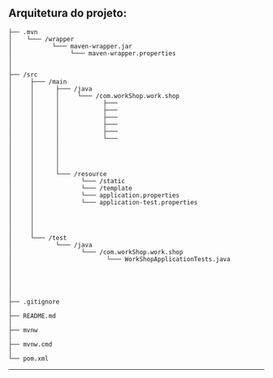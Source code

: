 Arquitetura do projeto:
------------

    ├── .mvn
    │    └─── /wrapper
    │           └─── maven-wrapper.jar
    │                └─── maven-wrapper.properties
    │
    │
    ├── /src
    │     ├─── /main
    │     │      ├─── /java
    │     │      │     └─── /com.workShop.work.shop 
    │     │      │            ├───
    │     │      │            ├───
    │     │      │            ├───
    │     │      │            ├───
    │     │      │            ├───
    │     │      │            └───
    │     │      │
    │     │      │
    │     │      │
    │     │      │
    │     │      └─── /resource
    │     │             └─── /static
    │     │             └─── /template
    │     │             └─── application.properties
    │     │             └─── application-test.properties
    │     │
    │     │
    │     │
    │     │
    │     └─── /test
    │            └─── /java
    │                   └─── /com.workShop.work.shop
    │                          └─── WorkShopApplicationTests.java
    │            
    │
    │
    │
    │
    ├── .gitignore
    │
    ├── README.md          
    │
    ├── mvnw
    │
    ├── mvnw.cmd
    │
    └── pom.xml
--------

























